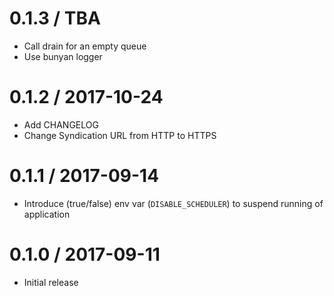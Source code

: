 0.1.3 / TBA
==================
- Call drain for an empty queue
- Use bunyan logger

0.1.2 / 2017-10-24
==================
- Add CHANGELOG
- Change Syndication URL from HTTP to HTTPS 

0.1.1 / 2017-09-14
==================
- Introduce (true/false) env var (`DISABLE_SCHEDULER`) to suspend running of
  application

0.1.0 / 2017-09-11
==================
- Initial release
